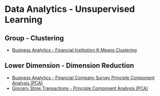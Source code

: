 <h1>Data Analytics - Unsupervised Learning</h1>

<h2>Group - Clustering</h2>

- [Business Analytics - Financial Institution K-Means Clustering](https://github.com/JBangtson/financial_institution_survey_clustering)

<h2>Lower Dimension - Dimension Reduction</h2>

- [Business Analytics - Financial Company Survey Principle Component Analysis (PCA)](https://github.com/JBangtson/financial_survey_pca)
- [Grocery Store Transactions - Principle Component Analysis (PCA)](https://github.com/JBangtson/wedge_PCA)